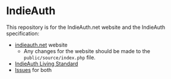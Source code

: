 # IndieAuth

This repository is for the IndieAuth.net website and the IndieAuth specification:

* [indieauth.net](https://indieauth.net) website
  * Any changes for the website should be made to the `public/source/index.php` file.
* [IndieAuth Living Standard](https://indieauth.spec.indieweb.org/)
* [Issues](https://github.com/indieweb/indieauth/issues) for both
